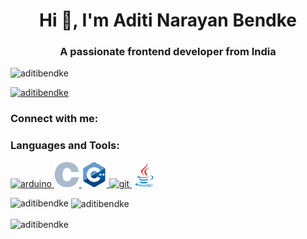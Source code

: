 <h1 align="center">Hi 👋, I'm Aditi Narayan Bendke</h1>
<h3 align="center">A passionate frontend developer from India</h3>

<p align="left"> <img src="https://komarev.com/ghpvc/?username=aditibendke&label=Profile%20views&color=0e75b6&style=flat" alt="aditibendke" /> </p>

<p align="left"> <a href="https://github.com/ryo-ma/github-profile-trophy"><img src="https://github-profile-trophy.vercel.app/?username=aditibendke" alt="aditibendke" /></a> </p>

<h3 align="left">Connect with me:</h3>
<p align="left">
</p>

<h3 align="left">Languages and Tools:</h3>
<p align="left"> <a href="https://www.arduino.cc/" target="_blank" rel="noreferrer"> <img src="https://cdn.worldvectorlogo.com/logos/arduino-1.svg" alt="arduino" width="40" height="40"/> </a> <a href="https://www.cprogramming.com/" target="_blank" rel="noreferrer"> <img src="https://raw.githubusercontent.com/devicons/devicon/master/icons/c/c-original.svg" alt="c" width="40" height="40"/> </a> <a href="https://www.w3schools.com/cpp/" target="_blank" rel="noreferrer"> <img src="https://raw.githubusercontent.com/devicons/devicon/master/icons/cplusplus/cplusplus-original.svg" alt="cplusplus" width="40" height="40"/> </a> <a href="https://git-scm.com/" target="_blank" rel="noreferrer"> <img src="https://www.vectorlogo.zone/logos/git-scm/git-scm-icon.svg" alt="git" width="40" height="40"/> </a> <a href="https://www.java.com" target="_blank" rel="noreferrer"> <img src="https://raw.githubusercontent.com/devicons/devicon/master/icons/java/java-original.svg" alt="java" width="40" height="40"/> </a> </p>

<p><img align="left" src="https://github-readme-stats.vercel.app/api/top-langs?username=aditibendke&show_icons=true&locale=en&layout=compact" alt="aditibendke" /></p>

<p>&nbsp;<img align="center" src="https://github-readme-stats.vercel.app/api?username=aditibendke&show_icons=true&locale=en" alt="aditibendke" /></p>

<p><img align="center" src="https://github-readme-streak-stats.herokuapp.com/?user=aditibendke&" alt="aditibendke" /></p>

